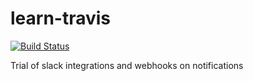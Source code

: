 # learn-travis 

[![Build Status](https://travis-ci.org/molcay/learn-travis.svg?branch=master)](https://travis-ci.org/molcay/learn-travis)

Trial of slack integrations and webhooks on notifications
